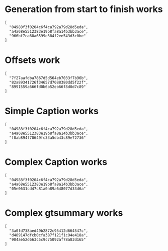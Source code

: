# Generation from start to finish works

    [
      "04988f3f0204c6f4ca792a79d28d5eda",
      "a4a68e5512383e19b8fa8a14b3bb3ace",
      "966bf7ca68a6599e384f2ee543d3c0be"
    ]

# Offsets work

    [
      "7f27aafdba7867d5d564eb7033f7b96b",
      "82a89341726f34657d7088380dd5f22f",
      "8991559a666fd0b6b52eb66f8d0d7c89"
    ]

# Simple Caption works

    [
      "04988f3f0204c6f4ca792a79d28d5eda",
      "a4a68e5512383e19b8fa8a14b3bb3ace",
      "f8ab894f70649fc33a5db43c89e72736"
    ]

# Complex Caption works

    [
      "04988f3f0204c6f4ca792a79d28d5eda",
      "a4a68e5512383e19b8fa8a14b3bb3ace",
      "05e0631cd47c81a0a89a648077d33d6a"
    ]

# Complex gtsummary works

    [
      "3a0fd738aed49b2872c95412d664547c",
      "d489147dfcb0cfa387f121f1c94e418a",
      "904ae52d663c5c9c75092af78a83d165"
    ]

